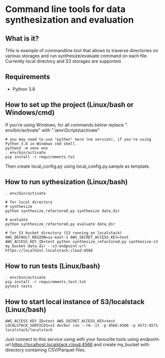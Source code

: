 # Command line tools for data synthesization and evaluation

## What is it?
THis is example of commandline tool that allows to traverse directories on various storages and run synthesize/evaluate command on each file.
Currently local directory and S3 storages are supported.


## Requirements

- Python 3.8

## How to set up the project (Linux/bash or Windows/cmd)

If you're using Windows, for all commands below replace ". env/bin/activate" with ".\env\Scripts\activate"

```
# you may need to use "python" here (no version), if you're using Python 3.8 in Windows cmd shell.
python3 -m venv env
. env/bin/activate
pip install -r requirements.txt

```

Then create local_config.py using local_config.py.sample as template.


## How to run sythesization (Linux/bash)

```
. env/bin/activate

# for local directory
# synthesize
python synthesize_refactored.py synthesize data_dir

# evaluate
python synthesize_refactored.py evaluate data_dir

# for S3 bucket directory (S3 running on localstack)
AWS_DEFAULT_REGION=us-east-1 AWS_SECRET_ACCESS_KEY=test AWS_ACCESS_KEY_ID=test python synthesize_refactored.py synthesize-s3 my_bucket data_dir --s3-endpoint-url https://localhost.localstack.cloud:4566

```



## How to run tests (Linux/bash)

```
. env/bin/activate
pip install -r requirements_test.txt
pytest tests
```



## How to start local instance of S3/localstack (Linux/bash)

```
AWS_ACCESS_KEY_ID=test AWS_SECRET_ACCESS_KEY=test LOCALSTACK_SERVICES=s3 docker run --rm -it -p 4566:4566 -p 4571:4571 localstack/localstack

```
Just connect to this service using with your favourite tools using endpoint-url https://localhost.localstack.cloud:4566 and create my_bucket with directory containing CSV/Parquet files.
